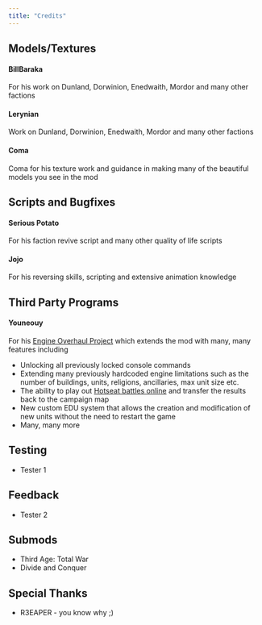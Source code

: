 ```yaml
---
title: "Credits"
---
```


## Models/Textures
#### BillBaraka 
For his work on Dunland, Dorwinion, Enedwaith, Mordor and many other factions
#### Lerynian 
Work on Dunland, Dorwinion, Enedwaith, Mordor and many other factions

#### Coma 
Coma for his texture work and guidance in making many of the beautiful models you see in the mod

## Scripts and Bugfixes
#### Serious Potato
For his faction revive script and many other quality of life scripts

#### Jojo
For his reversing skills, scripting and extensive animation knowledge

## Third Party Programs
#### Youneouy
For his [Engine Overhaul Project](https://youneuoy.github.io/M2TWEOP-library/_static/LuaLib/index.html) which extends the mod with many, many features including 

* Unlocking all previously locked console commands
* Extending many previously hardcoded engine limitations such as the number of buildings, units, religions, ancillaries, max unit size etc.
* The ability to play out [Hotseat battles online](https://youtu.be/caOiB0NaGGI) and transfer the results back to the campaign map
* New custom EDU system that allows the creation and modification of new units without the need to restart the game
* Many, many more

## Testing
* Tester 1


## Feedback
* Tester 2

## Submods
- Third Age: Total War
- Divide and Conquer

## Special Thanks
* R3EAPER - you know why ;)